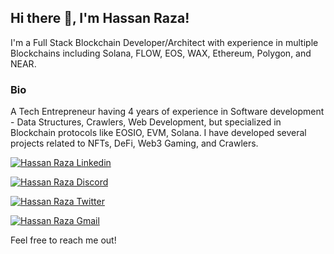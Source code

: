 <h2> Hi there 👋, I'm Hassan Raza! </h2>

I'm a Full Stack Blockchain Developer/Architect with experience in multiple Blockchains including Solana, FLOW, EOS, WAX, Ethereum, Polygon, and NEAR.

### Bio
A Tech Entrepreneur having 4 years of experience in Software development - Data Structures, Crawlers, Web Development, but specialized in Blockchain protocols like EOSIO, EVM, Solana. I have developed several projects related to NFTs, DeFi, Web3 Gaming, and Crawlers.

[![Hassan Raza Linkedin](https://img.shields.io/badge/LinkedIn-0077B5?style=for-the-badge&logo=linkedin&logoColor=white)](https://www.linkedin.com/in/9tskid/)

[![Hassan Raza Discord](https://img.shields.io/badge/Discord-7289DA?style=for-the-badge&logo=discord&logoColor=white)](https://discordapp.com/users/)

[![Hassan Raza Twitter](https://img.shields.io/badge/Twitter-1DA1F2?style=for-the-badge&logo=twitter&logoColor=white)](https://twitter.com/9Ts_Kid)

[![Hassan Raza Gmail](https://img.shields.io/badge/Gmail-D14836?style=for-the-badge&logo=gmail&logoColor=white)](https://mail.google.com/mail/u/hassanraza.rj97@gmail.com)

Feel free to reach me out!
